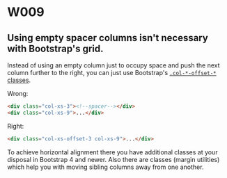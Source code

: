 # W009

## Using empty spacer columns isn't necessary with Bootstrap's grid.

Instead of using an empty column just to occupy space and push the next column further to the right, you can just use Bootstrap's [`.col-*-offset-*` classes](http://getbootstrap.com/css/#grid-offsetting).

Wrong:
```html
<div class="col-xs-3"><!--spacer--></div>
<div class="col-xs-9">...</div>
```

Right:
```html
<div class="col-xs-offset-3 col-xs-9">...</div>
```

To achieve horizontal alignment there you have additional classes at your disposal in Bootstrap 4 and newer. Also there are classes (margin utilities) which help you with moving sibling columns away from one another.